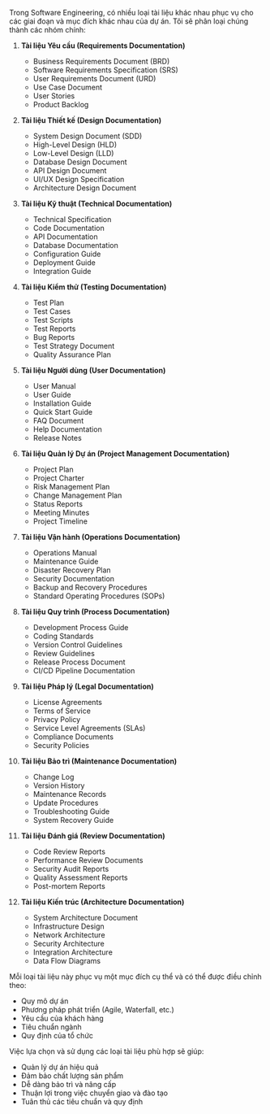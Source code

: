 
Trong Software Engineering, có nhiều loại tài liệu khác nhau phục vụ cho các giai đoạn và mục đích khác nhau của dự án. Tôi sẽ phân loại chúng thành các nhóm chính:

1. **Tài liệu Yêu cầu (Requirements Documentation)**
   - Business Requirements Document (BRD)
   - Software Requirements Specification (SRS)
   - User Requirements Document (URD)
   - Use Case Document
   - User Stories
   - Product Backlog

2. **Tài liệu Thiết kế (Design Documentation)**
   - System Design Document (SDD)
   - High-Level Design (HLD)
   - Low-Level Design (LLD)
   - Database Design Document
   - API Design Document
   - UI/UX Design Specification
   - Architecture Design Document

3. **Tài liệu Kỹ thuật (Technical Documentation)**
   - Technical Specification
   - Code Documentation
   - API Documentation
   - Database Documentation
   - Configuration Guide
   - Deployment Guide
   - Integration Guide

4. **Tài liệu Kiểm thử (Testing Documentation)**
   - Test Plan
   - Test Cases
   - Test Scripts
   - Test Reports
   - Bug Reports
   - Test Strategy Document
   - Quality Assurance Plan

5. **Tài liệu Người dùng (User Documentation)**
   - User Manual
   - User Guide
   - Installation Guide
   - Quick Start Guide
   - FAQ Document
   - Help Documentation
   - Release Notes

6. **Tài liệu Quản lý Dự án (Project Management Documentation)**
   - Project Plan
   - Project Charter
   - Risk Management Plan
   - Change Management Plan
   - Status Reports
   - Meeting Minutes
   - Project Timeline

7. **Tài liệu Vận hành (Operations Documentation)**
   - Operations Manual
   - Maintenance Guide
   - Disaster Recovery Plan
   - Security Documentation
   - Backup and Recovery Procedures
   - Standard Operating Procedures (SOPs)

8. **Tài liệu Quy trình (Process Documentation)**
   - Development Process Guide
   - Coding Standards
   - Version Control Guidelines
   - Review Guidelines
   - Release Process Document
   - CI/CD Pipeline Documentation

9. **Tài liệu Pháp lý (Legal Documentation)**
   - License Agreements
   - Terms of Service
   - Privacy Policy
   - Service Level Agreements (SLAs)
   - Compliance Documents
   - Security Policies

10. **Tài liệu Bảo trì (Maintenance Documentation)**
    - Change Log
    - Version History
    - Maintenance Records
    - Update Procedures
    - Troubleshooting Guide
    - System Recovery Guide

11. **Tài liệu Đánh giá (Review Documentation)**
    - Code Review Reports
    - Performance Review Documents
    - Security Audit Reports
    - Quality Assessment Reports
    - Post-mortem Reports

12. **Tài liệu Kiến trúc (Architecture Documentation)**
    - System Architecture Document
    - Infrastructure Design
    - Network Architecture
    - Security Architecture
    - Integration Architecture
    - Data Flow Diagrams

Mỗi loại tài liệu này phục vụ một mục đích cụ thể và có thể được điều chỉnh theo:
- Quy mô dự án
- Phương pháp phát triển (Agile, Waterfall, etc.)
- Yêu cầu của khách hàng
- Tiêu chuẩn ngành
- Quy định của tổ chức

Việc lựa chọn và sử dụng các loại tài liệu phù hợp sẽ giúp:
- Quản lý dự án hiệu quả
- Đảm bảo chất lượng sản phẩm
- Dễ dàng bảo trì và nâng cấp
- Thuận lợi trong việc chuyển giao và đào tạo
- Tuân thủ các tiêu chuẩn và quy định
